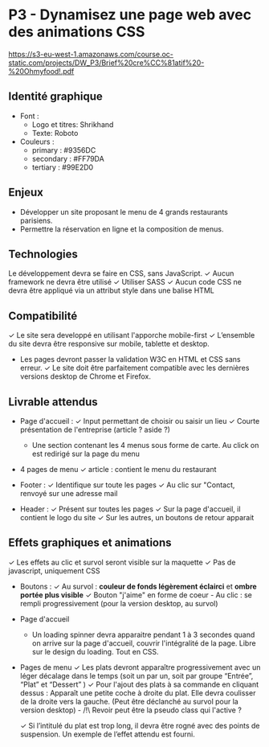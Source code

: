 # P3 - Dynamisez une page web avec des animations CSS
https://s3-eu-west-1.amazonaws.com/course.oc-static.com/projects/DW_P3/Brief%20cre%CC%81atif%20-%20Ohmyfood!.pdf
## Identité graphique

- Font : 
    - Logo et titres: Shrikhand
    - Texte: Roboto
- Couleurs :
    - primary : #9356DC
    - secondary : #FF79DA
    - tertiary : #99E2D0


## Enjeux

- Développer un site proposant le menu de 4 grands restaurants parisiens.
- Permettre la réservation en ligne et la composition de menus.


## Technologies

Le développement devra se faire en CSS, sans JavaScript.
✓ Aucun framework ne devra être utilisé
✓ Utiliser SASS
✓ Aucun code CSS ne devra être appliqué via un attribut style dans une balise HTML


## Compatibilité

✓ Le site sera developpé en utilisant l'apporche mobile-first
✓ L’ensemble du site devra être responsive sur mobile, tablette et desktop.
- Les pages devront passer la validation W3C en HTML et CSS sans erreur.
✓ Le site doit être parfaitement compatible avec les dernières versions desktop de Chrome et Firefox.


## Livrable attendus

- Page d'accueil : 
    ✓ Input permettant de choisir ou saisir un lieu
    ✓ Courte présentation de l'entreprise (article ? aside ?)
    - Une section contenant les 4 menus sous forme de carte. Au click on est redirigé sur la page du menu
- 4 pages de menu
    ✓ article : contient le menu du restaurant

- Footer : 
    ✓ Identifique sur toute les pages
    ✓ Au clic sur "Contact, renvoyé sur une adresse mail

- Header :
    ✓ Présent sur toutes les pages
    ✓ Sur la page d'accueil, il contient le logo du site
    ✓ Sur les autres, un boutons de retour apparait

## Effets graphiques et animations

✓ Les effets au clic et survol seront visible sur la maquette
✓ Pas de javascript, uniquement CSS

- Boutons :
    ✓ Au survol : **couleur de fonds légèrement éclairci** et **ombre portée plus visible**
    ✓ Bouton "j'aime" en forme de coeur
        - Au clic : se rempli progressivement (pour la version desktop, au survol)

- Page d'accueil
    - Un loading spinner devra apparaitre pendant 1 à 3 secondes quand on arrive sur la page d'accueil, couvrir l'intégralité de la page. Libre sur le design du loading. Tout en CSS.

- Pages de menu
    ✓ Les plats devront apparaître progressivement avec un léger décalage dans le temps (soit un par un, soit par groupe “Entrée”, “Plat” et “Dessert” )
    ✓ Pour l'ajout des plats à sa commande en cliquant dessus : Apparaît une petite coche à droite du plat. Elle devra coulisser de la droite vers la gauche. (Peut être déclanché au survol pour la version desktop)
        - /!\ Revoir peut être la pseudo class qui l'active ?

    ✓ Si l’intitulé du plat est trop long, il devra être rogné avec des points de suspension. Un exemple de l’effet attendu est fourni.
    

